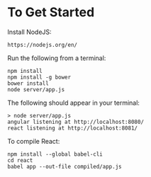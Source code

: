 # To Get Started

Install NodeJS:

	https://nodejs.org/en/

Run the following from a terminal:

	npm install
	npm install -g bower
	bower install
	node server/app.js

The following should appear in your terminal:

	> node server/app.js
	angular listening at http://localhost:8080/
	react listening at http://localhost:8081/

To compile React:

	npm install --global babel-cli
	cd react
	babel app --out-file compiled/app.js